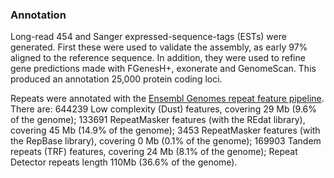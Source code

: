 ### Annotation

Long-read 454 and Sanger expressed-sequence-tags (ESTs) were generated.
First these were used to validate the assembly, as early 97% aligned to
the reference sequence. In addition, they were used to refine gene
predictions made with FGenesH+, exonerate and GenomeScan. This produced
an annotation 25,000 protein coding loci.

Repeats were annotated with the [Ensembl Genomes repeat feature
pipeline](http://plants.ensembl.org/info/genome/annotation/repeat_features.html). There
are: 644239 Low complexity (Dust) features, covering 29 Mb (9.6% of the
genome); 133691 RepeatMasker features (with the REdat library), covering
45 Mb (14.9% of the genome); 3453 RepeatMasker features (with the
RepBase library), covering 0 Mb (0.1% of the genome); 169903 Tandem
repeats (TRF) features, covering 24 Mb (8.1% of the genome);
Repeat Detector repeats length 110Mb (36.6% of the genome).
